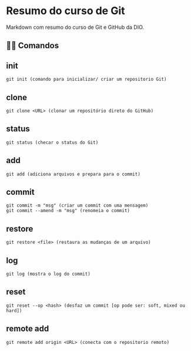 # Resumo do curso de Git

Markdown com resumo do curso de Git e GitHub da DIO.

## 👨‍💻 Comandos

## init
```
git init (comando para inicializar/ criar um repositorio Git)
```

## clone
```
git clone <URL> (clonar um repositório direto do GitHub)
```

## status
```
git status (checar o status do Git)
```

## add
```
git add (adiciona arquivos e prepara para o commit)
```

## commit
```
git commit -m "msg" (criar um commit com uma mensagem)
git commit --amend -m "msg" (renomeia o commit)
```

## restore
```
git restore <file> (restaura as mudanças de um arquivo)
```

## log
```
git log (mostra o log do commit)
```

## reset
```
git reset --op <hash> (desfaz um commit [op pode ser: soft, mixed ou hard])
```

## remote add
```
git remote add origin <URL> (conecta com o repositorio remoto)
```
